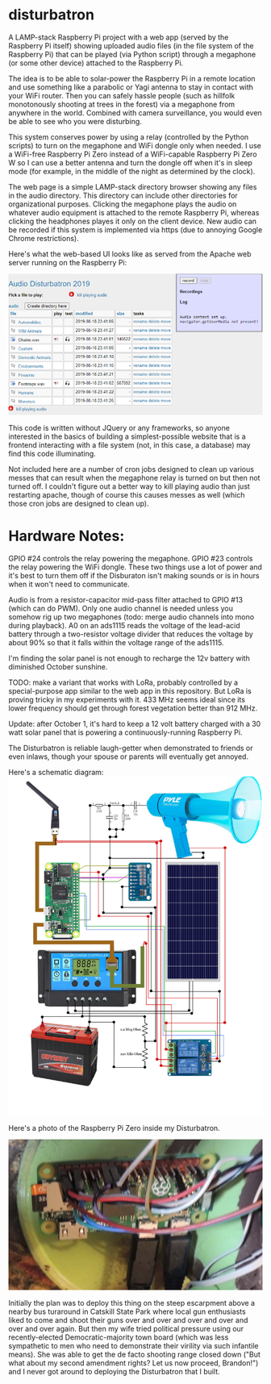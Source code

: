 # disturbatron
A LAMP-stack Raspberry Pi project with a web app (served by the Raspberry Pi itself) showing uploaded audio files (in the file system of the Raspberry Pi) that can be played (via Python script) through a megaphone (or some other device) attached to the Raspberry Pi.


The idea is to be able to solar-power the Raspberry Pi in a remote location and use something like a parabolic or Yagi antenna to stay in contact with your WiFi router.  Then you can safely hassle people (such as hillfolk monotonously shooting at trees in the forest) via a megaphone from anywhere in the world.  Combined with camera surveillance, you would even be able to see who you were disturbing. 

This system conserves power by using a relay (controlled by the Python scripts) to turn on the megaphone and WiFi dongle only when needed.  I use a WiFi-free Raspberry Pi Zero instead of a WiFi-capable Raspberry Pi Zero W so I can use a better antenna and turn the dongle off when it's in sleep mode (for example, in the middle of the night as determined by the clock).

The web page is a simple LAMP-stack directory browser showing any files in the audio directory.  This directory can include other directories for organizational purposes.  Clicking the megaphone plays the audio on whatever audio equipment is attached to the remote Raspberry Pi, whereas clicking the headphones playes it only on the client device.  New audio can be recorded if this system is implemented via https (due to annoying Google Chrome restrictions).

Here's what the web-based UI looks like as served from the Apache web server running on the Raspberry Pi:

![alt text](ui.png?raw=true)


This code is written without JQuery or any frameworks, so anyone interested in the basics of building a simplest-possible website that is a frontend interacting with a file system (not, in this case, a database) may find this code illuminating.

Not included here are a number of cron jobs designed to clean up various messes that can result when the megaphone relay is turned on but then not turned off.  I couldn't figure out a better way to kill playing audio than just restarting apache, though of course this causes messes as well (which those cron jobs are designed to clean up). 

# Hardware Notes: 
GPIO #24 controls the relay powering the megaphone.
GPIO #23 controls the relay powering the WiFi dongle.
These two things use a lot of power and it's best to turn them off if the Disburaton isn't making sounds or is in hours when it won't need to communicate.

Audio is from a resistor-capacitor mid-pass filter attached to GPIO #13 (which can do PWM). Only one audio channel is needed unless you somehow rig up two megaphones (todo: merge audio channels into mono during playback).
A0 on an ads1115 reads the voltage of the lead-acid battery through a two-resistor voltage divider that reduces the voltage by about 90% so that it falls within the voltage range of the ads1115.

I'm finding the solar panel is not enough to recharge the 12v battery with diminished October sunshine.

TODO: make a variant that works with LoRa, probably controlled by a special-purpose app similar to the web app in this repository.  But LoRa is proving tricky in my experiments with it.  433 MHz seems ideal since its lower frequency should get through forest vegetation better than 912 MHz.

Update: after October 1, it's hard to keep a 12 volt battery charged with a 30 watt solar panel that is powering a continuously-running Raspberry Pi.

The Disturbatron is reliable laugh-getter when demonstrated to friends or even inlaws, though your spouse or parents will eventually get annoyed.

Here's a schematic diagram:
![alt text](disturbatrondiagram.png?raw=true)



Here's a photo of the Raspberry Pi Zero inside my Disturbatron.

![alt text](disturbatron_pins.jpg?raw=true)


Initially the plan was to deploy this thing on the steep escarpment above a nearby bus turaround in Catskill State Park where local gun enthusiasts liked to come and shoot their guns over and over and over and over and over and over again.  But then my wife tried political pressure using our recently-elected Democratic-majority town board (which was less sympathetic to men who need to demonstrate their virility via such infantile means).  She was able to get the de facto shooting range closed down ("But what about my second amendment rights? Let us now proceed, Brandon!") and I never got around to deploying the Disturbatron that I built.
